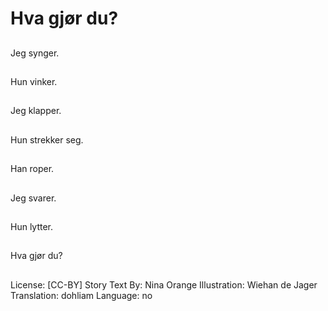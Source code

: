 # Hva gjør du?

##
Jeg synger.

##
Hun vinker.

##
Jeg klapper.

##
Hun strekker seg.

##
Han roper.

##
Jeg svarer.

##
Hun lytter.

##
Hva gjør du?

##
License: [CC-BY]
Story Text By: Nina Orange
Illustration: Wiehan de Jager
Translation: dohliam
Language: no
